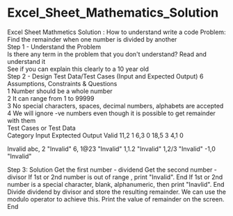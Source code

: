 # Excel_Sheet_Mathematics_Solution
Excel Sheet Mathmetics Solution : How to understand write a code 
Problem: Find the remainder when one number is divided by another		
Step 1 - Understand the Problem		
Is there any term in the problem that you don't understand? Read and understand it		
See if you can explain this clearly to a 10 year old		
Step 2 - Design Test Data/Test Cases (Input and Expected Output)			6
Assumptions, Constraints  & Questions			
1	Number should be a whole number		
2	It can range from 1 to 99999		
3	No special characters, spaces, decimal numbers, alphabets are accepted		
4	We will ignore -ve numbers even though it is possible to get remainder with them		
Test Cases or Test Data		
Category	Input	Exptected Output
Valid	11,2	1
	6,3	0
	18,5	3
	4,1	0
		
		
		
		
		
Invalid	abc, 2	"Invalid"
	6, 1@23	"Invalid"
	1,1.2	"Invalid"
	1,2/3	"Invalid"
	-1,0	"Invalid"

  Step 3: Solution
Get the first number - dividend
Get the second number - divisor
If 1st or 2nd number is out of range , print "Invalid". End
If 1st or 2nd number is a special character, blank, alphanumeric, then print "Inavlid". End
Divide dividend by divisor and store the resulting remainder. We can use the modulo operator to achieve this.
Print the value of remainder on the screen. End
